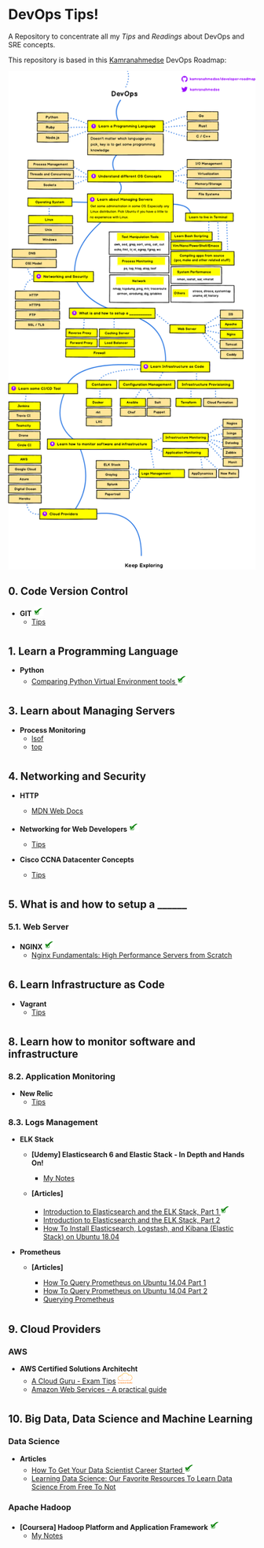 # DevOps Tips!
A Repository to concentrate all my *Tips* and *Readings* about DevOps and SRE concepts.

This repository is based in this [Kamranahmedse](https://github.com/kamranahmedse) DevOps Roadmap:

<p align="center"><img src="images/devops.png" width="700px"></p>

## 0. Code Version Control

- **GIT** <img src="images/Check-png.png" width="20px">
  - [Tips](git.md)

#

## 1. Learn a Programming Language

- **Python**
  - [Comparing Python Virtual Environment tools <img src="images/Check-png.png" width="20px">](https://towardsdatascience.com/comparing-python-virtual-environment-tools-9a6543643a44)

#

## 3. Learn about Managing Servers

- **Process Monitoring**
  - [lsof](https://medium.com/@copyconstruct/lsof-f2b224eee7b5)
  - [top](https://www.booleanworld.com/guide-linux-top-command/)

#

## 4. Networking and Security

- **HTTP**
  - [MDN Web Docs](https://developer.mozilla.org/pt-BR/docs/Web/HTTP)

- **Networking for Web Developers** <img src="images/Check-png.png" width="20px">
  - [Tips](nfwd.md)

- **Cisco CCNA Datacenter Concepts**
  - [Tips](ccnadc.md)

#

## 5. What is and how to setup a ______

### 5.1. Web Server

- **NGINX** <img src="images/Check-png.png" width="20px">
  - [Nginx Fundamentals: High Performance Servers from Scratch](nginx.md)

#

## 6. Learn Infrastructure as Code

- **Vagrant**
  - [Tips](vagrant.md)

#

## 8. Learn how to monitor software and infrastructure

### 8.2. Application Monitoring

- **New Relic**
  - [Tips](newrelic.md)

### 8.3. Logs Management

- **ELK Stack**
  - **[Udemy] Elasticsearch 6 and Elastic Stack - In Depth and Hands On!**
    - [My Notes](elk.md)

  - **[Articles]**
    - [Introduction to Elasticsearch and the ELK Stack, Part 1 <img src="images/Check-png.png" width="20px">](https://dzone.com/articles/introduction-to-elasticsearch-and-the-elk-stack)
    - [Introduction to Elasticsearch and the ELK Stack, Part 2](https://dzone.com/articles/introduction-to-elasticsearch-and-the-elk-stack-pa)
    - [How To Install Elasticsearch, Logstash, and Kibana (Elastic Stack) on Ubuntu 18.04](https://www.digitalocean.com/community/tutorials/how-to-install-elasticsearch-logstash-and-kibana-elastic-stack-on-ubuntu-18-04)

- **Prometheus**

  - **[Articles]**

    - [How To Query Prometheus on Ubuntu 14.04 Part 1](https://www.digitalocean.com/community/tutorials/how-to-query-prometheus-on-ubuntu-14-04-part-1)
    - [How To Query Prometheus on Ubuntu 14.04 Part 2](https://www.digitalocean.com/community/tutorials/how-to-query-prometheus-on-ubuntu-14-04-part-2)
    - [Querying Prometheus](https://prometheus.io/docs/prometheus/latest/querying/basics/)

#

## 9. Cloud Providers

### **AWS**

- **AWS Certified Solutions Architecht**
  - [A Cloud Guru - Exam Tips](acsa.md) <img src="images/acg.png" width="30px">
  - [Amazon Web Services - A practical guide](https://github.com/open-guides/og-aws)

#

## 10. Big Data, Data Science and Machine Learning

### Data Science

- **Articles**
  - [How To Get Your Data Scientist Career Started <img src="images/Check-png.png" width="20px">](https://www.forbes.com/sites/louiscolumbus/2019/04/14/how-to-get-your-data-scientist-career-started/#1e5fe9f47e5c)
  - [Learning Data Science: Our Favorite Resources To Learn Data Science From Free To Not](https://hackernoon.com/learning-data-science-our-favorite-resources-to-learn-data-science-from-free-to-not-47beb6424de1)

### Apache Hadoop

- **[Coursera] Hadoop Platform and Application Framework** <img src="images/Check-png.png" width="20px">
  - [My Notes](hpaf.md)

